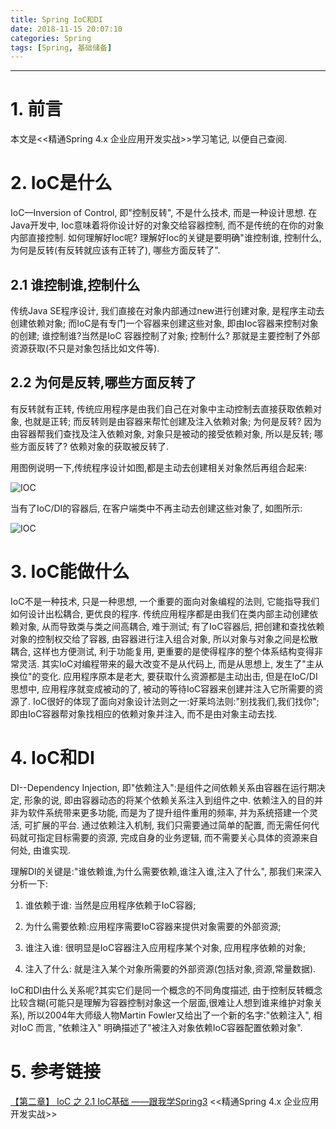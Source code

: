 ```yaml
---
title: Spring IoC和DI
date: 2018-11-15 20:07:10
categories: Spring
tags: [Spring, 基础储备]
---
```


----

<!-- more -->

# 1. 前言

本文是<<精通Spring 4.x 企业应用开发实战>>学习笔记, 以便自己查阅.

# 2. IoC是什么

IoC—Inversion of Control, 即"控制反转", 不是什么技术, 而是一种设计思想. 在Java开发中, Ioc意味着将你设计好的对象交给容器控制, 而不是传统的在你的对象内部直接控制. 如何理解好Ioc呢? 理解好Ioc的关键是要明确"谁控制谁, 控制什么, 为何是反转(有反转就应该有正转了), 哪些方面反转了".

## 2.1 谁控制谁,控制什么

传统Java SE程序设计, 我们直接在对象内部通过new进行创建对象, 是程序主动去创建依赖对象; 而IoC是有专门一个容器来创建这些对象, 即由Ioc容器来控制对象的创建; 谁控制谁?当然是IoC 容器控制了对象; 控制什么? 那就是主要控制了外部资源获取(不只是对象包括比如文件等).

## 2.2 为何是反转,哪些方面反转了

有反转就有正转, 传统应用程序是由我们自己在对象中主动控制去直接获取依赖对象, 也就是正转; 而反转则是由容器来帮忙创建及注入依赖对象; 为何是反转? 因为由容器帮我们查找及注入依赖对象, 对象只是被动的接受依赖对象, 所以是反转; 哪些方面反转了? 依赖对象的获取被反转了.

用图例说明一下,传统程序设计如图,都是主动去创建相关对象然后再组合起来:

![IOC](https://blogpictures-1257055754.cos.ap-guangzhou.myqcloud.com/a02c1e3154ef4be3f15fb91275a26494__1.JPG)

当有了IoC/DI的容器后, 在客户端类中不再主动去创建这些对象了, 如图所示:

![IOC](https://blogpictures-1257055754.cos.ap-guangzhou.myqcloud.com/6fdf1048726cc2edcac4fca685f050ac__2.JPG)

# 3. IoC能做什么

IoC不是一种技术, 只是一种思想, 一个重要的面向对象编程的法则, 它能指导我们如何设计出松耦合, 更优良的程序. 传统应用程序都是由我们在类内部主动创建依赖对象, 从而导致类与类之间高耦合, 难于测试; 有了IoC容器后, 把创建和查找依赖对象的控制权交给了容器, 由容器进行注入组合对象, 所以对象与对象之间是松散耦合, 这样也方便测试, 利于功能复用, 更重要的是使得程序的整个体系结构变得非常灵活.
其实IoC对编程带来的最大改变不是从代码上, 而是从思想上, 发生了"主从换位"的变化. 应用程序原本是老大, 要获取什么资源都是主动出击, 但是在IoC/DI思想中, 应用程序就变成被动的了, 被动的等待IoC容器来创建并注入它所需要的资源了.
IoC很好的体现了面向对象设计法则之一:好莱坞法则:"别找我们,我们找你"; 即由IoC容器帮对象找相应的依赖对象并注入, 而不是由对象主动去找.

# 4. IoC和DI

DI--Dependency Injection, 即"依赖注入":是组件之间依赖关系由容器在运行期决定, 形象的说, 即由容器动态的将某个依赖关系注入到组件之中. 依赖注入的目的并非为软件系统带来更多功能, 而是为了提升组件重用的频率, 并为系统搭建一个灵活, 可扩展的平台. 通过依赖注入机制, 我们只需要通过简单的配置, 而无需任何代码就可指定目标需要的资源, 完成自身的业务逻辑, 而不需要关心具体的资源来自何处, 由谁实现.

理解DI的关键是:"谁依赖谁,为什么需要依赖,谁注入谁,注入了什么", 那我们来深入分析一下:

1. 谁依赖于谁: 当然是应用程序依赖于IoC容器;

2. 为什么需要依赖:应用程序需要IoC容器来提供对象需要的外部资源;

3. 谁注入谁: 很明显是IoC容器注入应用程序某个对象, 应用程序依赖的对象;

4. 注入了什么: 就是注入某个对象所需要的外部资源(包括对象,资源,常量数据).

IoC和DI由什么关系呢?其实它们是同一个概念的不同角度描述, 由于控制反转概念比较含糊(可能只是理解为容器控制对象这一个层面,很难让人想到谁来维护对象关系), 所以2004年大师级人物Martin Fowler又给出了一个新的名字:"依赖注入", 相对IoC 而言, "依赖注入" 明确描述了"被注入对象依赖IoC容器配置依赖对象".

# 5. 参考链接

[【第二章】 IoC 之 2.1 IoC基础 ——跟我学Spring3](http://jinnianshilongnian.iteye.com/blog/1413846)
<<精通Spring 4.x 企业应用开发实战>>